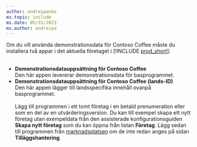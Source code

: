 ```yaml
---
author: andreipanko
ms.topic: include
ms.date: 05/31/2023
ms.author: andreipa
---
```


Om du vill använda demonstrationsdata för Contoso Coffee måste du installera två appar i det aktuella företaget i [!INCLUDE [prod_short](../includes/prod_short.md)]:  <br><br>
- **Demonstrationsdatauppsättning för Contoso Coffee**  
    Den här appen levererar demonstrationsdata för basprogrammet.  
- **Demonstrationsdatauppsättning för Contoso Coffee (lands-ID)**  
    Den här appen lägger till landsspecifika innehåll ovanpå basprogrammet.
<br><br>
Lägg till programmen i ett tomt företag i en betald prenumeration eller som en del av en utvärderingsversion. Du kan till exempel skapa ett nytt företag utan exempeldata från den assisterade konfigurationsguiden **Skapa nytt företag** som du kan öppna från listan **Företag**. Lägg sedan till programmen från [marknadsplatsen](../ui-extensions-install-uninstall.md#install) om de inte redan anges på sidan **Tilläggshantering**.  

